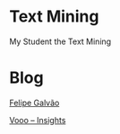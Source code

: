 # Text Mining
My Student the Text Mining

# Blog

[Felipe Galvão](http://felipegalvao.com.br/blog/)

[Vooo – Insights](https://www.vooo.pro/insights/)